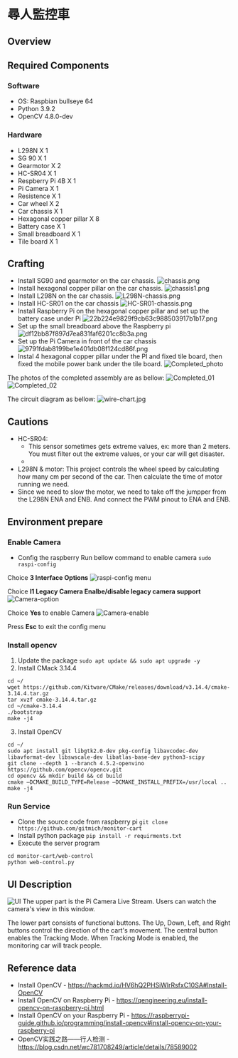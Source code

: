 # 尋人監控車

## Overview

## Required Components
### Software
- OS: Raspbian bullseye 64
- Python 3.9.2
- OpenCV 4.8.0-dev
### Hardware
- L298N X 1
- SG 90 X 1
- Gearmotor X 2
- HC-SR04 X 1
- Respberry Pi 4B X 1
- Pi Camera X 1
- Resistence X 1
- Car wheel X 2
- Car chassis X 1
- Hexagonal copper pillar X 8
- Battery case X 1
- Small breadboard X 1
- Tile board X 1

## Crafting
- Install SG90 and gearmotor on the car chassis.
![chassis.png](https://github.com/gitmich/monitor-cart/assets/4426184/1d6a60d8-ed4d-4ac3-9247-b90acd6123a0)
- Install hexagonal copper pillar on the car chassis.
![chassis1.png](https://github.com/gitmich/monitor-cart/assets/4426184/6fd3e41d-f73c-428d-8731-e19479a337a1)
- Install L298N on the car chassis.
![L298N-chassis.png](https://github.com/gitmich/monitor-cart/assets/4426184/e8945292-9b4a-4d1c-b275-e35d6b259792)
- Install HC-SR01 on the car chassis
![HC-SR01-chassis.png](https://github.com/gitmich/monitor-cart/assets/4426184/e96406a4-c765-47a5-9bd5-87505596c3ad)
- Install Raspberry Pi on the hexagonal copper pillar and set up the battery case under Pi
![22b224e9829f9cb63c988503917b1b17.png](https://github.com/gitmich/monitor-cart/assets/4426184/87d89c84-1636-4706-858d-ec46844a4942)
- Set up the small breadboard above the Raspberry pi
![df12bb87f897d7ea831faf6201cc8b3a.png](https://github.com/gitmich/monitor-cart/assets/4426184/ec5ccb66-8767-44e9-ae87-427fec3dc170)
- Set up the Pi Camera in front of the car chassis
![9791fdab8199be1e401db08f124cd86f.png](https://github.com/gitmich/monitor-cart/assets/4426184/3ae59e9c-2930-4624-bbee-e7f73cc9678b)
- Instal 4  hexagonal copper pillar under the PI and fixed tile board, then fixed the mobile power bank under the tile board.
![Completed_photo](https://github.com/gitmich/monitor-cart/assets/4426184/553d0897-b319-4870-9210-639ac5cab94e)

The photos of the completed assembly are as bellow:
![Completed_01](https://github.com/gitmich/monitor-cart/assets/4426184/f4905f06-63dc-453a-b332-4752c4cc9fe0)
![Completed_02](https://github.com/gitmich/monitor-cart/assets/4426184/4844642e-bc6c-4aa3-a5d6-6afac6161e0e)

The circuit diagram as bellow:
![wire-chart.jpg](https://github.com/gitmich/monitor-cart/assets/4426184/f437d882-4257-4227-a0d1-bda5cfac26a5)


## Cautions
- HC-SR04: 
	- This sensor sometimes gets extreme values, ex: more than 2 meters. You must filter out the extreme values, or your car will get disaster.
	- 
- L298N & motor: This project controls the wheel speed by calculating how many cm per second of the car. Then calculate the time of motor running we need.
- Since we need to slow the motor, we need to take off the jumpper from the L298N ENA and ENB. And connect the PWM pinout to ENA and ENB. 


## Environment prepare
### Enable Camera
- Config the raspberry
Run bellow command to enable camera
`sudo raspi-config`

Choice **3 Interface Options**
![raspi-config menu](https://github.com/gitmich/monitor-cart/assets/4426184/cb87d5bb-7eed-43e7-9d70-5e6950b7febb)

Choice **I1 Legacy Camera Enalbe/disable legacy camera support**
![Camera-option](https://github.com/gitmich/monitor-cart/assets/4426184/9a8bf456-a776-423c-81a1-f4791e00bd3f)

Choice **Yes** to enable Camera
![Camera-enable](https://github.com/gitmich/monitor-cart/assets/4426184/e99773ef-1eab-4eeb-bdb8-a2c55a3edad1)

Press **Esc** to exit the config menu


### Install opencv
1. Update the package
`sudo apt update && sudo apt upgrade -y`
2. Install CMack 3.14.4
```
cd ~/
wget https://github.com/Kitware/CMake/releases/download/v3.14.4/cmake-3.14.4.tar.gz
tar xvzf cmake-3.14.4.tar.gz
cd ~/cmake-3.14.4
./bootstrap
make -j4
```
3. Install OpenCV
```
cd ~/
sudo apt install git libgtk2.0-dev pkg-config libavcodec-dev libavformat-dev libswscale-dev libatlas-base-dev python3-scipy
git clone --depth 1 --branch 4.5.2-openvino https://github.com/opencv/opencv.git
cd opencv && mkdir build && cd build
cmake –DCMAKE_BUILD_TYPE=Release –DCMAKE_INSTALL_PREFIX=/usr/local ..
make -j4
```

### Run Service
- Clone the source code from raspberry pi
`git clone https://github.com/gitmich/monitor-cart`
- Install python package
`pip install -r requirments.txt`
- Execute the server program
```
cd monitor-cart/web-control
python web-control.py
```

## UI Description
![UI](https://github.com/gitmich/monitor-cart/assets/4426184/668f0cab-3a62-4683-b143-961781ff00f7)
The upper part is the Pi Camera Live Stream. Users can watch the camera's view in this window.

The lower part consists of functional buttons. The Up, Down, Left, and Right buttons control the direction of the cart's movement. The central button enables the Tracking Mode. When Tracking Mode is enabled, the monitoring car will track people.

## Reference data
- Install OpenCV - https://hackmd.io/HV6hQ2PHSiWlrRsfxC10SA#Install-OpenCV
- Install OpenCV on Raspberry Pi - https://qengineering.eu/install-opencv-on-raspberry-pi.html
- Install OpenCV on your Raspberry Pi - https://raspberrypi-guide.github.io/programming/install-opencv#install-opencv-on-your-raspberry-pi
- OpenCV实践之路——行人检测 - https://blog.csdn.net/wc781708249/article/details/78589002
